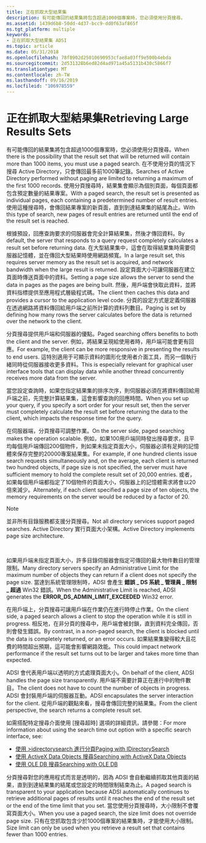 ```yaml
---
title: 正在抓取大型結果集
description: 有可能傳回的結果集將包含超過1000個專案時，您必須使用分頁搜尋。
ms.assetid: 1439d6b8-50dd-4d37-bcc9-dd0f63af865f
ms.tgt_platform: multiple
keywords:
- 正在抓取大型結果集 ADSI
ms.topic: article
ms.date: 05/31/2018
ms.openlocfilehash: 78f8902d25010690953cfae8a03ff9e500b4ebda
ms.sourcegitcommit: 2d531328b6ed82d4ad971a45a5131b430c5866f7
ms.translationtype: MT
ms.contentlocale: zh-TW
ms.lasthandoff: 09/16/2019
ms.locfileid: "106978559"
---
```

# <a name="retrieving-large-results-sets"></a><span data-ttu-id="cfdf8-104">正在抓取大型結果集</span><span class="sxs-lookup"><span data-stu-id="cfdf8-104">Retrieving Large Results Sets</span></span>

<span data-ttu-id="cfdf8-105">有可能傳回的結果集將包含超過1000個專案時，您必須使用分頁搜尋。</span><span class="sxs-lookup"><span data-stu-id="cfdf8-105">When there is the possibility that the result set that will be returned will contain more than 1000 items, you must use a paged search.</span></span> <span data-ttu-id="cfdf8-106">在不使用分頁的情況下搜尋 Active Directory，只會傳回最多前1000筆記錄。</span><span class="sxs-lookup"><span data-stu-id="cfdf8-106">Searches of Active Directory performed without paging are limited to returning a maximum of the first 1000 records.</span></span> <span data-ttu-id="cfdf8-107">使用分頁搜尋時，結果集會顯示為個別頁面，每個頁面都包含預定數量的結果專案。</span><span class="sxs-lookup"><span data-stu-id="cfdf8-107">With a paged search, the result set is presented as individual pages, each containing a predetermined number of result entries.</span></span> <span data-ttu-id="cfdf8-108">使用這種搜尋時，會傳回結果專案的新頁面，直到到達結果集的結尾為止。</span><span class="sxs-lookup"><span data-stu-id="cfdf8-108">With this type of search, new pages of result entries are returned until the end of the result set is reached.</span></span>

<span data-ttu-id="cfdf8-109">根據預設，回應查詢要求的伺服器會完全計算結果集，然後才傳回資料。</span><span class="sxs-lookup"><span data-stu-id="cfdf8-109">By default, the server that responds to a query request completely calculates a result set before returning data.</span></span> <span data-ttu-id="cfdf8-110">在大型結果集中，這會在取得結果集時需要伺服器記憶體，並在傳回大型結果時使用網路頻寬。</span><span class="sxs-lookup"><span data-stu-id="cfdf8-110">In a large result set, this requires server memory as the result set is acquired, and network bandwidth when the large result is returned.</span></span> <span data-ttu-id="cfdf8-111">設定頁面大小可讓伺服器在建立頁面時傳送頁面中的資料。</span><span class="sxs-lookup"><span data-stu-id="cfdf8-111">Setting a page size allows the server to send the data in pages as the pages are being built.</span></span> <span data-ttu-id="cfdf8-112">然後，用戶端會快取此資料，並將資料指標提供至應用程式層級程式碼。</span><span class="sxs-lookup"><span data-stu-id="cfdf8-112">The client then caches this data and provides a cursor to the application level code.</span></span> <span data-ttu-id="cfdf8-113">分頁的設定方式是定義伺服器在透過網路將資料傳回給用戶端之前所計算的資料列數目。</span><span class="sxs-lookup"><span data-stu-id="cfdf8-113">Paging is set by defining how many rows the server calculates before the data is returned over the network to the client.</span></span>

<span data-ttu-id="cfdf8-114">分頁搜尋提供用戶端和伺服器的優點。</span><span class="sxs-lookup"><span data-stu-id="cfdf8-114">Paged searching offers benefits to both the client and the server.</span></span> <span data-ttu-id="cfdf8-115">例如，將結果呈現給使用者時，用戶端可能會更有回應。</span><span class="sxs-lookup"><span data-stu-id="cfdf8-115">For example, the client can be more responsive in presenting the results to end users.</span></span> <span data-ttu-id="cfdf8-116">這特別適用于可顯示資料的圖形化使用者介面工具，而另一個執行緒同時從伺服器接收更多資料。</span><span class="sxs-lookup"><span data-stu-id="cfdf8-116">This is especially relevant for graphical user interface tools that can display data while another thread concurrently receives more data from the server.</span></span>

<span data-ttu-id="cfdf8-117">當您設定查詢時，如果您指定結果集的排序次序，則伺服器必須在將資料傳回給用戶端之前，先完整計算結果集，這會影響查詢的回應時間。</span><span class="sxs-lookup"><span data-stu-id="cfdf8-117">When you set up your query, if you specify a sort order for your result set, then the server must completely calculate the result set before returning the data to the client, which impacts the response time for the query.</span></span>

<span data-ttu-id="cfdf8-118">在伺服器端，分頁搜尋可調整作業。</span><span class="sxs-lookup"><span data-stu-id="cfdf8-118">On the server side, paged searching makes the operation scalable.</span></span> <span data-ttu-id="cfdf8-119">例如，如果100用戶端同時發出搜尋要求，且平均每個用戶端傳回200個物件，則如果未指定頁面大小，伺服器必須有足夠的記憶體來保存完整的20000專案結果集。</span><span class="sxs-lookup"><span data-stu-id="cfdf8-119">For example, if one hundred clients issue search requests simultaneously and, on the average, each client is returned two hundred objects, if page size is not specified, the server must have sufficient memory to hold the complete result set of 20,000 entries.</span></span> <span data-ttu-id="cfdf8-120">或者，如果每個用戶端都指定了10個物件的頁面大小，伺服器上的記憶體需求將會以20倍來減少。</span><span class="sxs-lookup"><span data-stu-id="cfdf8-120">Alternately, if each client specified a page size of ten objects, the memory requirements on the server would be reduced by a factor of 20.</span></span>

> [!Note]  
> <span data-ttu-id="cfdf8-121">並非所有目錄服務都支援分頁搜尋。</span><span class="sxs-lookup"><span data-stu-id="cfdf8-121">Not all directory services support paged searches.</span></span> <span data-ttu-id="cfdf8-122">Active Directory 實行頁面大小架構。</span><span class="sxs-lookup"><span data-stu-id="cfdf8-122">Active Directory implements page size architecture.</span></span>

 

<span data-ttu-id="cfdf8-123">如果用戶端未指定頁面大小，許多目錄伺服器會指定可傳回的最大物件數目的管理限制。</span><span class="sxs-lookup"><span data-stu-id="cfdf8-123">Many directory servers specify an Administrative Limit for the maximum number of objects they can return if a client does not specify the page size.</span></span> <span data-ttu-id="cfdf8-124">當達到系統管理限制時，ADSI 會產生 **錯誤 \_ DS 系統 \_ 管理員 \_ 限制 \_ 超過** Win32 錯誤。</span><span class="sxs-lookup"><span data-stu-id="cfdf8-124">When the Administrative Limit is reached, ADSI generates the **ERROR\_DS\_ADMIN\_LIMIT\_EXCEEDED** Win32 error.</span></span>

<span data-ttu-id="cfdf8-125">在用戶端上，分頁搜尋可讓用戶端在作業仍在進行時停止作業。</span><span class="sxs-lookup"><span data-stu-id="cfdf8-125">On the client side, a paged search allows a client to stop the operation while it is still in progress.</span></span> <span data-ttu-id="cfdf8-126">相反地，在非分頁的搜尋中，用戶端會被封鎖，直到資料完全傳回，否則會發生錯誤。</span><span class="sxs-lookup"><span data-stu-id="cfdf8-126">By contrast, in a non-paged search, the client is blocked until the data is completely returned, or an error occurs.</span></span> <span data-ttu-id="cfdf8-127">如果結果集變得較大且花費的時間超出預期，這可能會影響網路效能。</span><span class="sxs-lookup"><span data-stu-id="cfdf8-127">This could impact network performance if the result set turns out to be larger and takes more time than expected.</span></span>

<span data-ttu-id="cfdf8-128">ADSI 會代表用戶端以透明的方式處理頁面大小。</span><span class="sxs-lookup"><span data-stu-id="cfdf8-128">On behalf of the client, ADSI handles the page size transparently.</span></span> <span data-ttu-id="cfdf8-129">用戶端不需要計算正在進行中的物件數目。</span><span class="sxs-lookup"><span data-stu-id="cfdf8-129">The client does not have to count the number of objects in progress.</span></span> <span data-ttu-id="cfdf8-130">ADSI 會封裝用戶端的伺服器互動。</span><span class="sxs-lookup"><span data-stu-id="cfdf8-130">ADSI encapsulates the server interaction for the client.</span></span> <span data-ttu-id="cfdf8-131">從用戶端的觀點來看，搜尋會傳回完整的結果集。</span><span class="sxs-lookup"><span data-stu-id="cfdf8-131">From the client perspective, the search returns a complete result set.</span></span>

<span data-ttu-id="cfdf8-132">如需搭配特定搜尋介面使用 [搜尋超時] 選項的詳細資訊，請參閱：</span><span class="sxs-lookup"><span data-stu-id="cfdf8-132">For more information about using the search time out option with a specific search interface, see:</span></span>

-   [<span data-ttu-id="cfdf8-133">使用 >idirectorysearch 進行分頁</span><span class="sxs-lookup"><span data-stu-id="cfdf8-133">Paging with IDirectorySearch</span></span>](paging-with-idirectorysearch.md)
-   [<span data-ttu-id="cfdf8-134">使用 ActiveX Data Objects 搜尋</span><span class="sxs-lookup"><span data-stu-id="cfdf8-134">Searching with ActiveX Data Objects</span></span>](searching-with-activex-data-objects-ado.md)
-   [<span data-ttu-id="cfdf8-135">使用 OLE DB 搜尋</span><span class="sxs-lookup"><span data-stu-id="cfdf8-135">Searching with OLE DB</span></span>](searching-with-ole-db.md)

<span data-ttu-id="cfdf8-136">分頁搜尋對您的應用程式而言是透明的，因為 ADSI 會自動繼續抓取其他頁面的結果，直到到達結果集的結尾或您設定的時間限制結束為止。</span><span class="sxs-lookup"><span data-stu-id="cfdf8-136">A paged search is transparent to your application because ADSI automatically continues to retrieve additional pages of results until it reaches the end of the result set or the end of the time limit that you set.</span></span> <span data-ttu-id="cfdf8-137">當您使用分頁搜尋時，大小限制不會覆寫頁面大小。</span><span class="sxs-lookup"><span data-stu-id="cfdf8-137">When you use a paged search, the size limit does not override page size.</span></span> <span data-ttu-id="cfdf8-138">只有在您抓取包含少於1000個專案的結果集時，才能使用大小限制。</span><span class="sxs-lookup"><span data-stu-id="cfdf8-138">Size limit can only be used when you retrieve a result set that contains fewer than 1000 entries.</span></span>

 

 




